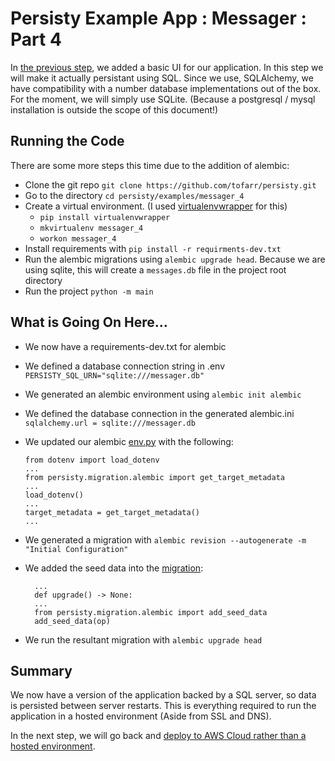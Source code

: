 # Persisty Example App : Messager : Part 4

In [the previous step](../messager_3), we added a basic UI for our application. In this step we will
make it actually persistant using SQL. Since we use, SQLAlchemy, we have compatibility with a number 
database implementations out of the box. For the moment, we will simply use SQLite. (Because a
postgresql / mysql installation is outside the scope of this document!)

## Running the Code

There are some more steps this time due to the addition of alembic:

* Clone the git repo `git clone https://github.com/tofarr/persisty.git`
* Go to the directory `cd persisty/examples/messager_4`
* Create a virtual environment. (I used [virtualenvwrapper](https://virtualenvwrapper.readthedocs.io/en/latest/)
  for this)
  * `pip install virtualenvwrapper`
  * `mkvirtualenv messager_4`
  * `workon messager_4`
* Install requirements with `pip install -r requirments-dev.txt`
* Run the alembic migrations using `alembic upgrade head`. Because we are using sqlite, this will create a
  `messages.db` file in the project root directory
* Run the project `python -m main`

## What is Going On Here...

* We now have a requirements-dev.txt for alembic

* We defined a database connection string in .env `PERSISTY_SQL_URN="sqlite:///messager.db"`

* We generated an alembic environment using `alembic init alembic`

* We defined the database connection in the generated alembic.ini `sqlalchemy.url = sqlite:///messager.db`

* We updated our alembic [env.py](alembic/env.py) with the following:
  ```
  from dotenv import load_dotenv
  ...
  from persisty.migration.alembic import get_target_metadata
  ...
  load_dotenv()
  ...
  target_metadata = get_target_metadata()
  ...
  ```

* We generated a migration with `alembic revision --autogenerate -m "Initial Configuration"`

* We added the seed data into the [migration](alembic/versions/d7c34c35b662_initial_configuration.py):
  ```
    ...
    def upgrade() -> None:
    ...
    from persisty.migration.alembic import add_seed_data
    add_seed_data(op)
  ```

* We run the resultant migration with `alembic upgrade head`

## Summary

We now have a version of the application backed by a SQL server,
so data is persisted between server restarts. This is everything
required to run the application in a hosted environment (Aside
from SSL and DNS).

In the next step, we will go back and [deploy to AWS Cloud rather 
than a hosted environment](../messager_5).
